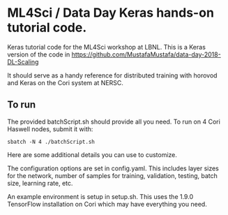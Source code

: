 # ML4Sci / Data Day Keras hands-on tutorial code.
Keras tutorial code for the ML4Sci workshop at LBNL.
This is a Keras version of the code in
https://github.com/MustafaMustafa/data-day-2018-DL-Scaling

It should serve as a handy reference for distributed training with horovod
and Keras on the Cori system at NERSC.

## To run

The provided batchScript.sh should provide all you need.
To run on 4 Cori Haswell nodes, submit it with:

`
sbatch -N 4 ./batchScript.sh
`

Here are some additional details you can use to customize.

The configuration options are set in config.yaml. This includes layer sizes
for the network, number of samples for training, validation, testing,
batch size, learning rate, etc.

An example environment is setup in setup.sh. This uses the 1.9.0 TensorFlow
installation on Cori which may have everything you need.
